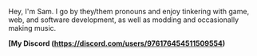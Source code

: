 Hey, I'm Sam. I go by they/them pronouns and enjoy tinkering with game, web, and software development, as well as modding and occasionally making music.

**[My Discord (https://discord.com/users/976176454511509554)**
